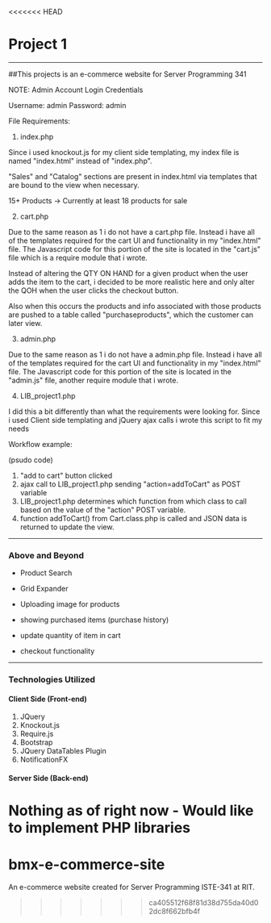<<<<<<< HEAD

# Project 1

---


##This projects is an e-commerce website for Server Programming 341

NOTE: Admin Account Login Credentials

Username: admin
Password: admin

File Requirements:

1. index.php

Since i used knockout.js for my client side templating,
my index file is named "index.html" instead of "index.php".

"Sales" and "Catalog" sections are present in index.html
via templates that are bound to the view when necessary.

15+ Products -> Currently at least 18 products for sale



2. cart.php

Due to the same reason as 1 i do not have a cart.php file.
Instead i have all of the templates required for the cart UI and functionality
in my "index.html" file. The Javascript code for this portion of the site is
located in the "cart.js" file which is a require module that i wrote.

Instead of altering the QTY ON HAND for a given product when the user adds
the item to the cart, i decided to be more realistic here and only alter
the QOH when the user clicks the checkout button.

Also when this occurs the products and info associated with those products
are pushed to a table called "purchaseproducts", which the customer can later view.

3. admin.php

Due to the same reason as 1 i do not have a admin.php file.
Instead i have all of the templates required for the cart UI and functionality
in my "index.html" file. The Javascript code for this portion of the site is
located in the "admin.js" file, another require module that i wrote.

4. LIB_project1.php

I did this a bit differently than what the requirements were looking for.
Since i used Client side templating and jQuery ajax calls i wrote this script to fit my needs

Workflow example:

(psudo code)

1. "add to cart" button clicked
2. ajax call to LIB_project1.php sending "action=addToCart" as POST variable
3. LIB_project1.php determines which function from which class
to call based on the value of the "action" POST variable.
4. function addToCart() from Cart.class.php is called and JSON data is returned to update the view.

---

### Above and Beyond

* Product Search

* Grid Expander

* Uploading image for products

* showing purchased items (purchase history)

* update quantity of item in cart

* checkout functionality

---

### Technologies Utilized

#### Client Side (Front-end)

1. JQuery
2. Knockout.js
3. Require.js
4. Bootstrap
5. JQuery DataTables Plugin
6. NotificationFX

#### Server Side (Back-end)

Nothing as of right now - Would like to implement PHP libraries
=======
# bmx-e-commerce-site
An e-commerce website created for Server Programming ISTE-341 at RIT. 
>>>>>>> ca405512f68f81d38d755da40d02dc8f662bfb4f
